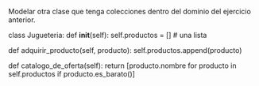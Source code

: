Modelar otra clase que tenga colecciones dentro del dominio del ejercicio anterior.

class Jugueteria:
  def __init__(self):
    self.productos = [] # una lista

  def adquirir_producto(self, producto):
    self.productos.append(producto)

  def catalogo_de_oferta(self):
    return [producto.nombre for producto in self.productos if producto.es_barato()]